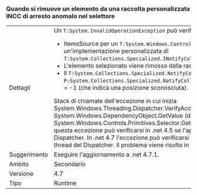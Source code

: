### <a name="crash-in-selector-when-removing-an-item-from-a-custom-incc-collection"></a>Quando si rimuove un elemento da una raccolta personalizzata INCC di arresto anomalo nel selettore

|   |   |
|---|---|
|Dettagli|Un <code>T:System.InvalidOperationException</code> può verificarsi nel seguente scenario:<ul><li>ItemsSource per un <code>T:System.Windows.Controls.Primitives.Selector</code> è una raccolta con un'implementazione personalizzata di <code>T:System.Collections.Specialized.INotifyCollectionChanged</code>.</li><li>L'elemento selezionato viene rimosso dalla raccolta.</li><li>Il <code>T:System.Collections.Specialized.NotifyCollectionChangedEventArgs</code> ha <code>P:System.Collections.Specialized.NotifyCollectionChangedEventArgs.OldStartingIndex</code> = -1 (che indica una posizione sconosciuta).</li></ul>Stack di chiamate dell'eccezione in cui inizia System.Windows.Threading.Dispatcher.VerifyAccess() in System.Windows.DependencyObject.GetValue (dp DependencyProperty) in System.Windows.Controls.Primitives.Selector.GetIsSelected (DependencyObject elemento) questa eccezione può verificarsi in .net 4.5 se l'applicazione ha più di un thread del Dispatcher. In .net 4.7 l'eccezione può verificarsi anche in applicazioni con un singolo thread del Dispatcher. Il problema viene risolto in .net 4.7.1.|
|Suggerimento|Eseguire l'aggiornamento a .net 4.7.1.|
|Ambito|Secondario|
|Versione|4.7|
|Tipo|Runtime|

